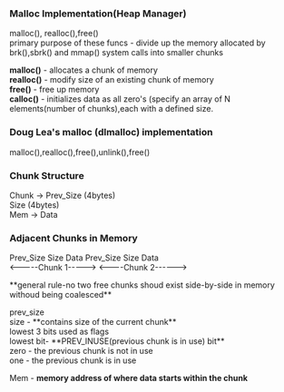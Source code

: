 ### Malloc Implementation(Heap Manager)
<p> malloc(), realloc(),free() <br>
primary purpose of these funcs - divide up the memory allocated by brk(),sbrk() and mmap() system calls into smaller chunks <br>
 
**malloc()** - allocates a chunk of memory <br>
**realloc()** - modify size of an existing chunk of memory <br>
**free()** - free up memory <br>
**calloc()** - initializes data as all zero's (specify an array of N elements(number of chunks),each with a defined size. 
</p>

### Doug Lea's malloc (dlmalloc) implementation 
<p> malloc(),realloc(),free(),unlink(),free() <br> </p>
 
### Chunk Structure  
<p>Chunk ->  Prev_Size (4bytes)  <br>
             Size      (4bytes)  <br>
   Mem   ->  Data                <br>
</p>

### Adjacent Chunks in Memory 
<p>
Prev_Size Size Data Prev_Size Size Data <br>
<-----Chunk 1-----> <----Chunk 2------> <br>
 </p>
**general rule-no two free chunks shoud exist side-by-side in memory withoud being coalesced** <br>
<p>prev_size <br>
size - **contains size of the current chunk** <br>
        lowest 3 bits used as flags <br>
        lowest bit- **PREV_INUSE(previous chunk is in use) bit** <br>
        zero - the previous chunk is not in use <br>
        one - the previous chunk is in use <br>
        
Mem - **memory address of where data starts within the chunk**  <br>
</p>








